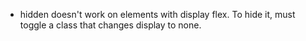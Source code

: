 <!-- Css -->

- hidden doesn't work on elements with display flex. To hide it, must toggle a class that changes display to none.